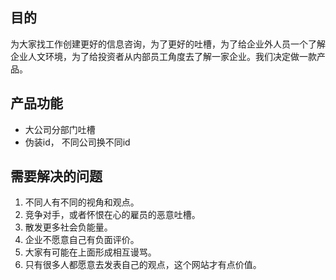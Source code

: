 目的
----
为大家找工作创建更好的信息咨询，为了更好的吐槽，为了给企业外人员一个了解企业人文环境，为了给投资者从内部员工角度去了解一家企业。我们决定做一款产品。


产品功能
--------
+ 大公司分部门吐槽
+ 伪装id， 不同公司换不同id


需要解决的问题
--------------

1. 不同人有不同的视角和观点。
2. 竞争对手，或者怀恨在心的雇员的恶意吐槽。
3. 散发更多社会负能量。
4. 企业不愿意自己有负面评价。
5. 大家有可能在上面形成相互谩骂。
6. 只有很多人都愿意去发表自己的观点，这个网站才有点价值。
